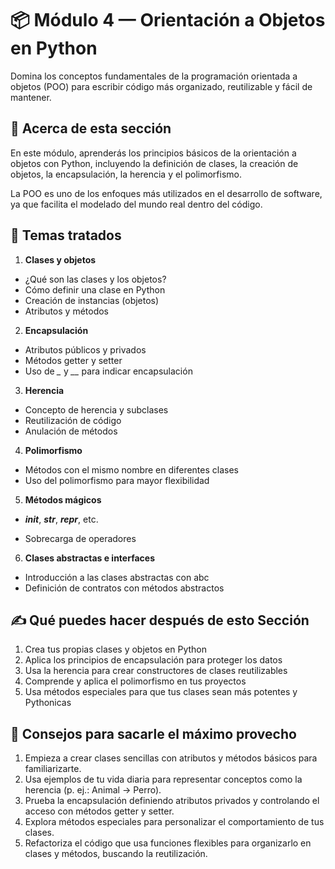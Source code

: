 # 📦 Módulo 4 — Orientación a Objetos en Python

Domina los conceptos fundamentales de la programación orientada a objetos (POO) para escribir código más organizado, reutilizable y fácil de mantener.

## 🔹 Acerca de esta sección

En este módulo, aprenderás los principios básicos de la orientación a objetos con Python, incluyendo la definición de clases, la creación de objetos, la encapsulación, la herencia y el polimorfismo.

La POO es uno de los enfoques más utilizados en el desarrollo de software, ya que facilita el modelado del mundo real dentro del código.

## 📖 Temas tratados

1. **Clases y objetos**

- ¿Qué son las clases y los objetos?
- Cómo definir una clase en Python
- Creación de instancias (objetos)
- Atributos y métodos

2. **Encapsulación**

- Atributos públicos y privados
- Métodos getter y setter
- Uso de *_* y *__* para indicar encapsulación

3. **Herencia**

- Concepto de herencia y subclases
- Reutilización de código
- Anulación de métodos

4. **Polimorfismo**

- Métodos con el mismo nombre en diferentes clases
- Uso del polimorfismo para mayor flexibilidad

5. **Métodos mágicos**

- *__init__*, *__str__*, *__repr__*, etc.

- Sobrecarga de operadores

6. **Clases abstractas e interfaces**

- Introducción a las clases abstractas con abc
- Definición de contratos con métodos abstractos

## ✍️ Qué puedes hacer después de esto Sección

1. Crea tus propias clases y objetos en Python
2. Aplica los principios de encapsulación para proteger los datos
3. Usa la herencia para crear constructores de clases reutilizables
4. Comprende y aplica el polimorfismo en tus proyectos
5. Usa métodos especiales para que tus clases sean más potentes y Pythonicas

## 🚀 Consejos para sacarle el máximo provecho

1. Empieza a crear clases sencillas con atributos y métodos básicos para familiarizarte.
2. Usa ejemplos de tu vida diaria para representar conceptos como la herencia (p. ej.: Animal → Perro).
3. Prueba la encapsulación definiendo atributos privados y controlando el acceso con métodos getter y setter.
4. Explora métodos especiales para personalizar el comportamiento de tus clases.
5. Refactoriza el código que usa funciones flexibles para organizarlo en clases y métodos, buscando la reutilización.
